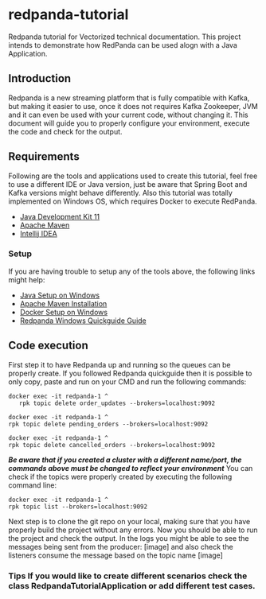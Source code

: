 # redpanda-tutorial
Redpanda tutorial for Vectorized technical documentation.
This project intends to demonstrate how RedPanda can be used alogn with a Java Application.

<h2>Introduction</h2>
Redpanda is a new streaming platform that is fully compatible with Kafka, but making it easier to use, once it does not requires Kafka Zookeeper, JVM and it can even be used with your current code, without changing it.
This document will guide you to properly configure your environment, execute the code and check for the output.


<h2>Requirements</h2>
Following are the tools and applications used to create this tutorial, feel free to use a different IDE or Java version, just be aware that Spring Boot and Kafka versions might behave differently. Also this tutorial was totally implemented on Windows OS, which requires Docker to execute RedPanda.
<ul>  
  <li><a href="https://www.oracle.com/br/java/technologies/javase/jdk11-archive-downloads.html">Java Development Kit 11</a></li>
  <li><a href="https://maven.apache.org/index.html">Apache Maven</a></li>
  <li><a href="https://www.jetbrains.com/idea/">Intellij IDEA</a></li>
</ul> 

<h3>Setup</h3>
If you are having trouble to setup any of the tools above, the following links might help:
<ul>
  <li><a href="https://docs.oracle.com/en/java/javase/11/install/installation-jdk-microsoft-windows-platforms.html#GUID-0DB9580B-1ACA-4C13-8A83-9780BEDF30BB">Java Setup on Windows</a></li>
  <li><a href="https://maven.apache.org/install.html">Apache Maven Installation</a></li>
  <li><a href="https://docs.docker.com/desktop/windows/install/">Docker Setup on Windows</a></li>
  <li><a href="https://vectorized.io/docs/quick-start-windows">Redpanda Windows Quickguide Guide</a></li>
</ul>

<h2>Code execution</h2>
<p dir="auto">First step it to have Redpanda up and running so the queues can be properly create. If you followed Redpanda quickguide then it is possible to only copy, paste and run on your CMD and run the following commands:</p>

<p dir="auto"><code>docker exec -it redpanda-1 ^
   rpk topic delete order_updates --brokers=localhost:9092</code></p>
<p dir="auto"><code>docker exec -it redpanda-1 ^
rpk topic delete pending_orders --brokers=localhost:9092</code></p>
<p dir="auto"><code>docker exec -it redpanda-1 ^
rpk topic delete cancelled_orders --brokers=localhost:9092</code></p>

<b>*Be aware that if you created a cluster with a different name/port, the commands above must be changed to reflect your environment*</b>
You can check if the topics were properly created by executing the following command line:
<p dir="auto"><code>docker exec -it redpanda-1 ^
rpk topic list --brokers=localhost:9092</code></p>
  
Next step is to clone the git repo on your local, making sure that you have properly build the project without any errors.
Now you should be able to run the project and check the output. In the logs you might be able to see the messages being sent from the producer:
[image]
and also check the listeners consume the message based on the topic name
[image]

<h3>Tips</3>
If you would like to create different scenarios check the class <a>RedpandaTutorialApplication</a> or add different test cases.
  
